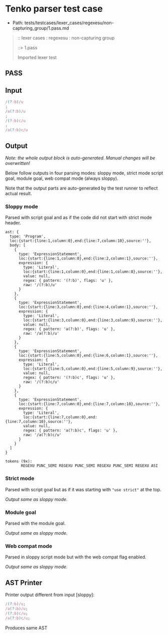 # Tenko parser test case

- Path: tests/testcases/lexer_cases/regexesu/non-capturing_group/1.pass.md

> :: lexer cases : regexesu : non-capturing group
>
> ::> 1.pass
>
> Imported lexer test

## PASS

## Input

`````js
/(?:b)/u
;
/a(?:b)/u
;
/(?:b)c/u
;
/a(?:b)c/u
`````

## Output

_Note: the whole output block is auto-generated. Manual changes will be overwritten!_

Below follow outputs in four parsing modes: sloppy mode, strict mode script goal, module goal, web compat mode (always sloppy).

Note that the output parts are auto-generated by the test runner to reflect actual result.

### Sloppy mode

Parsed with script goal and as if the code did not start with strict mode header.

`````
ast: {
  type: 'Program',
  loc:{start:{line:1,column:0},end:{line:7,column:10},source:''},
  body: [
    {
      type: 'ExpressionStatement',
      loc:{start:{line:1,column:0},end:{line:2,column:1},source:''},
      expression: {
        type: 'Literal',
        loc:{start:{line:1,column:0},end:{line:1,column:8},source:''},
        value: null,
        regex: { pattern: '(?:b)', flags: 'u' },
        raw: '/(?:b)/u'
      }
    },
    {
      type: 'ExpressionStatement',
      loc:{start:{line:3,column:0},end:{line:4,column:1},source:''},
      expression: {
        type: 'Literal',
        loc:{start:{line:3,column:0},end:{line:3,column:9},source:''},
        value: null,
        regex: { pattern: 'a(?:b)', flags: 'u' },
        raw: '/a(?:b)/u'
      }
    },
    {
      type: 'ExpressionStatement',
      loc:{start:{line:5,column:0},end:{line:6,column:1},source:''},
      expression: {
        type: 'Literal',
        loc:{start:{line:5,column:0},end:{line:5,column:9},source:''},
        value: null,
        regex: { pattern: '(?:b)c', flags: 'u' },
        raw: '/(?:b)c/u'
      }
    },
    {
      type: 'ExpressionStatement',
      loc:{start:{line:7,column:0},end:{line:7,column:10},source:''},
      expression: {
        type: 'Literal',
        loc:{start:{line:7,column:0},end:{line:7,column:10},source:''},
        value: null,
        regex: { pattern: 'a(?:b)c', flags: 'u' },
        raw: '/a(?:b)c/u'
      }
    }
  ]
}

tokens (9x):
       REGEXU PUNC_SEMI REGEXU PUNC_SEMI REGEXU PUNC_SEMI REGEXU ASI
`````

### Strict mode

Parsed with script goal but as if it was starting with `"use strict"` at the top.

_Output same as sloppy mode._

### Module goal

Parsed with the module goal.

_Output same as sloppy mode._

### Web compat mode

Parsed in sloppy script mode but with the web compat flag enabled.

_Output same as sloppy mode._

## AST Printer

Printer output different from input [sloppy]:

````js
/(?:b)/u;
/a(?:b)/u;
/(?:b)c/u;
/a(?:b)c/u;
````

Produces same AST
